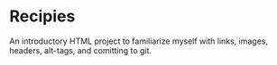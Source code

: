 # Recipies

An introductory HTML project to familiarize myself with links, images, headers, alt-tags, and comitting to git.
